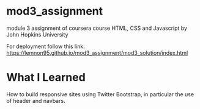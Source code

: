 # mod3_assignment
module 3 assignment of coursera course HTML, CSS and Javascript by John Hopkins University

For deployment follow this link: https://lemnon95.github.io/mod3_assignment/mod3_solution/index.html

# What I Learned

How to build responsive sites using Twitter Bootstrap, in particular the use of header and navbars.
